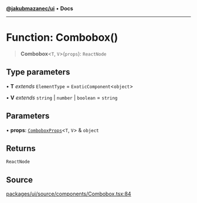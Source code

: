 [**@jakubmazanec/ui**](../README.md) • **Docs**

---

# Function: Combobox()

> **Combobox**\<`T`, `V`\>(`props`): `ReactNode`

## Type parameters

• **T** _extends_ `ElementType` = `ExoticComponent`\<`object`\>

• **V** _extends_ `string` \| `number` \| `boolean` = `string`

## Parameters

• **props**: [`ComboboxProps`](../type-aliases/ComboboxProps.md)\<`T`, `V`\> & `object`

## Returns

`ReactNode`

## Source

[packages/ui/source/components/Combobox.tsx:84](https://github.com/jakubmazanec/tools/blob/bb20df5276ddb119762948adc2cda520aef09f0f/packages/ui/source/components/Combobox.tsx#L84)
